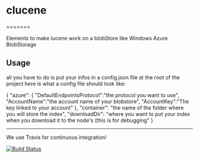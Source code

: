 # clucene
=======

Elements to make lucene work on a blobStore like Windows Azure BlobStorage

## Usage

all you have to do is put your infos in a config.json file at the root of the project here is what a config file should look like:

{
    "azure": {
        "DefaultEndpointsProtocol":"the protocol you want to use",
        "AccountName":"the account name of your blobstore",
        "AccountKey":"The key linked to your account"
    },
    "container": "the name of the folder where you will store the index",
    "downloadDir": "where you want to put your index when you download it to the node's (this is for debugging"
}



------------------------

We use Travis for continuous integration! 

[![Build Status](https://secure.travis-ci.org/lahabana/clucene.png)](http://travis-ci.org/lahabana/clucene)
